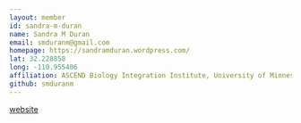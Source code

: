 ```yaml
---
layout: member
id: sandra-m-duran
name: Sandra M Duran
email: smduranm@gmail.com
homepage: https://sandramduran.wordpress.com/
lat: 32.228858
long: -110.955406
affiliation: ASCEND Biology Integration Institute, University of Minnesota, USA.
github: smduranm
---
```


[website](https://sandramduran.wordpress.com/) 
